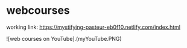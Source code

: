 # webcourses
working link:
https://mystifying-pasteur-eb0f10.netlify.com/index.html

![web courses on YouTube].(myYouTube.PNG)
